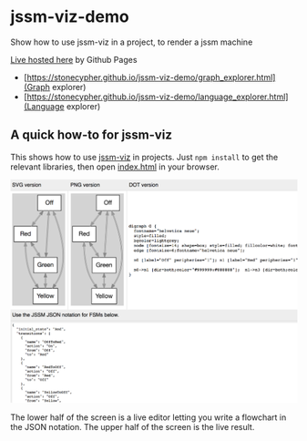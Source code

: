 # jssm-viz-demo
Show how to use jssm-viz in a project, to render a jssm machine

[Live hosted here](https://stonecypher.github.io/jssm-viz-demo/) by Github Pages

* [https://stonecypher.github.io/jssm-viz-demo/graph_explorer.html](Graph explorer)
* [https://stonecypher.github.io/jssm-viz-demo/language_explorer.html](Language explorer)



## A quick how-to for jssm-viz
This shows how to use [jssm-viz](https://github.com/StoneCypher/jssm-viz) in
projects.  Just `npm install` to get the relevant libraries, then open
[index.html](https://github.com/StoneCypher/jssm-viz-demo/blob/master/index.html)
in your browser.

![](https://github.com/StoneCypher/jssm-viz-demo/blob/master/screenshot.png?raw=true)

The lower half of the screen is a live editor letting you write a flowchart in
the JSON notation.  The upper half of the screen is the live result.
